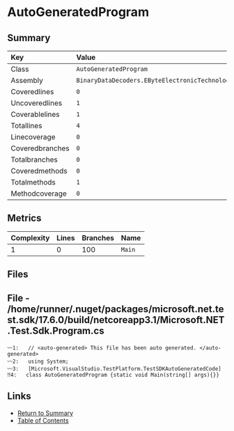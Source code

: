 ﻿# AutoGeneratedProgram

## Summary

| Key             | Value                                                |
| :-------------- | :--------------------------------------------------- |
| Class           | `AutoGeneratedProgram`                               |
| Assembly        | `BinaryDataDecoders.EByteElectronicTechnology.Tests` |
| Coveredlines    | `0`                                                  |
| Uncoveredlines  | `1`                                                  |
| Coverablelines  | `1`                                                  |
| Totallines      | `4`                                                  |
| Linecoverage    | `0`                                                  |
| Coveredbranches | `0`                                                  |
| Totalbranches   | `0`                                                  |
| Coveredmethods  | `0`                                                  |
| Totalmethods    | `1`                                                  |
| Methodcoverage  | `0`                                                  |

## Metrics

| Complexity | Lines | Branches | Name    |
| :--------- | :---- | :------- | :------ |
| 1          | 0     | 100      | `Main`  |

## Files

## File - /home/runner/.nuget/packages/microsoft.net.test.sdk/17.6.0/build/netcoreapp3.1/Microsoft.NET.Test.Sdk.Program.cs

```CSharp
〰1:   // <auto-generated> This file has been auto generated. </auto-generated>
〰2:   using System;
〰3:   [Microsoft.VisualStudio.TestPlatform.TestSDKAutoGeneratedCode]
‼4:   class AutoGeneratedProgram {static void Main(string[] args){}}
```

## Links

* [Return to Summary](Summary.md)
* [Table of Contents](../TOC.md)

